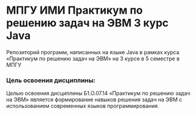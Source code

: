 # МПГУ ИМИ Практикум по решению задач на ЭВМ 3 курс Java
Репозиторий программ, написанных на языке Java в рамках курса «Практикум по решению задач на ЭВМ» на 3 курсе в 5 семестре в МПГУ

### Цель освоения дисциплины:
Целью освоения дисциплины Б1.О.07.14 «Практикум по решению задач на ЭВМ»  является формирование  навыков  решения  задач  на  ЭВМ  с использованием современных языков программирования.